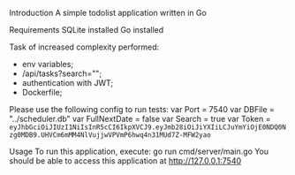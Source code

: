 Introduction
A simple todolist application written in Go

Requirements
SQLite installed
Go installed

Task of increased complexity performed:

- env variables;
- /api/tasks?search="";
- authentication with JWT;
- Dockerfile;

Please use the following config to run tests:
var Port = 7540
var DBFile = "../scheduler.db"
var FullNextDate = false
var Search = true
var Token = `eyJhbGciOiJIUzI1NiIsInR5cCI6IkpXVCJ9.eyJmb28iOiJiYXIiLCJuYmYiOjE0NDQ0Nzg0MDB9.UHVCm6mMM4NlVujjwVPVmP6hwq4n31MUd7Z-MFW2yao`

Usage
To run this application, execute:
go run cmd/server/main.go
You should be able to access this application at http://127.0.0.1:7540
